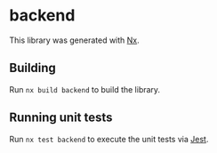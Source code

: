 # backend

This library was generated with [Nx](https://nx.dev).

## Building

Run `nx build backend` to build the library.

## Running unit tests

Run `nx test backend` to execute the unit tests via [Jest](https://jestjs.io).
